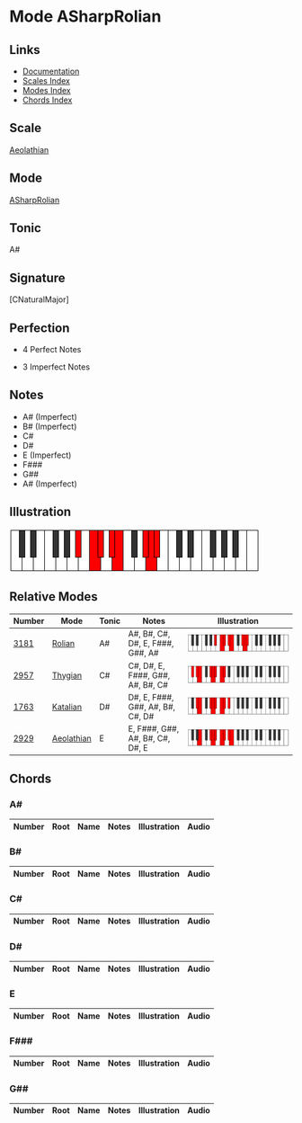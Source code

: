 # Mode ASharpRolian

## Links

- [Documentation](index.md)
- [Scales Index](Scales.md)
- [Modes Index](Modes.md)
- [Chords Index](Chords.md)

## Scale

[Aeolathian](ScaleAeolathian.md)

## Mode

[ASharpRolian](ModeASharpRolian.md)

## Tonic

A#

## Signature

[CNaturalMajor]

## Perfection

 - 4 Perfect Notes

 - 3 Imperfect Notes

## Notes

- A# (Imperfect)
- B# (Imperfect)
- C#
- D#
- E (Imperfect)
- F###
- G##
- A# (Imperfect)

## Illustration

![ASharpRolian](ModeASharpRolian.png)

## Relative Modes

| Number | Mode | Tonic | Notes | Illustration |
|--------|------|-------|-------|--------------|
| [3181](https://ianring.com/musictheory/scales/3181) | [Rolian](ModeRolian.md) | A# | A#, B#, C#, D#, E, F###, G##, A# | ![ASharpRolian](ModeASharpRolian.png) |
| [2957](https://ianring.com/musictheory/scales/2957) | [Thygian](ModeThygian.md) | C# | C#, D#, E, F###, G##, A#, B#, C# | ![CSharpThygian](ModeCSharpThygian.png) |
| [1763](https://ianring.com/musictheory/scales/1763) | [Katalian](ModeKatalian.md) | D# | D#, E, F###, G##, A#, B#, C#, D# | ![DSharpKatalian](ModeDSharpKatalian.png) |
| [2929](https://ianring.com/musictheory/scales/2929) | [Aeolathian](ModeAeolathian.md) | E | E, F###, G##, A#, B#, C#, D#, E | ![ENaturalAeolathian](ModeENaturalAeolathian.png) |

## Chords

### A#

| Number | Root | Name | Notes | Illustration | Audio |
|--------|------|------|-------|--------------|-------|

### B#

| Number | Root | Name | Notes | Illustration | Audio |
|--------|------|------|-------|--------------|-------|

### C#

| Number | Root | Name | Notes | Illustration | Audio |
|--------|------|------|-------|--------------|-------|

### D#

| Number | Root | Name | Notes | Illustration | Audio |
|--------|------|------|-------|--------------|-------|

### E

| Number | Root | Name | Notes | Illustration | Audio |
|--------|------|------|-------|--------------|-------|

### F###

| Number | Root | Name | Notes | Illustration | Audio |
|--------|------|------|-------|--------------|-------|

### G##

| Number | Root | Name | Notes | Illustration | Audio |
|--------|------|------|-------|--------------|-------|

